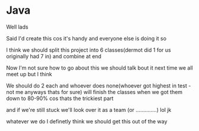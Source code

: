 # Java

Well lads

Said I'd create this cos it's handy and everyone else is doing it so


I think we should split this project into 6 classes(dermot did 1 for us originally had 7 in) and combine at end

Now I'm not sure how to go about this we should talk bout it next time we all meet up but I think

We should do 2 each and whoever does none(whoever got highest in test - not me anyways thats for sure) will finish the classes
when we got them down to 80-90% cos thats the trickiest part

and if we're still stuck we'll look over it as a team
(or ..............) lol 
jk


whatever we do I definetly think we should get this out of the way




